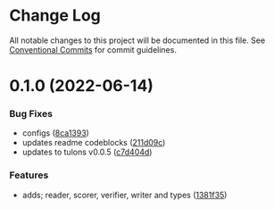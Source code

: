 # Change Log

All notable changes to this project will be documented in this file.
See [Conventional Commits](https://conventionalcommits.org) for commit guidelines.

# 0.1.0 (2022-06-14)


### Bug Fixes

* configs ([8ca1393](https://github.com/gitcoinco/passport-sdk/commit/8ca13939a384fab17945d1ae84bb66a45d7b9cd7))
* updates readme codeblocks ([211d09c](https://github.com/gitcoinco/passport-sdk/commit/211d09c8f239984bda7de9431c5cb67e359f8c31))
* updates to tulons v0.0.5 ([c7d404d](https://github.com/gitcoinco/passport-sdk/commit/c7d404da2530e9bfd68c48ee3b044f1116cf45a2))


### Features

* adds; reader, scorer, verifier, writer and types ([1381f35](https://github.com/gitcoinco/passport-sdk/commit/1381f356081e64598de8bbc426b95658665d9871))
